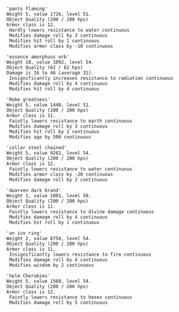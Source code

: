     'pants flaming'
    Weight 5, value 1716, level 51.
    Object Quality (200 / 200 hps)
    Armor class is 12.
     Hardly lowers resistance to water continuous
     Modifies damage roll by 3 continuous
     Modifies hit roll by 1 continuous
     Modifies armor class by -10 continuous

    'essence amorphous orb'
    Weight 18, value 1092, level 54.
    Object Quality (62 / 62 hps)
    Damage is 16 to 46 (average 31).
     Insignificantly increases resistance to radiation continuous
     Modifies damage roll by 4 continuous
     Modifies hit roll by 4 continuous

    'Robe greatness'
    Weight 5, value 1440, level 51.
    Object Quality (200 / 200 hps)
    Armor class is 11.
     Faintly lowers resistance to earth continuous
     Modifies damage roll by 3 continuous
     Modifies hit roll by 2 continuous
     Modifies age by 500 continuous

    'collar steel chained'
    Weight 5, value 9282, level 54.
    Object Quality (200 / 200 hps)
    Armor class is 12.
     Faintly lowers resistance to water continuous
     Modifies armor class by -20 continuous
     Modifies damage roll by 2 continuous

    'dwarven dark brand'
    Weight 1, value 1001, level 50.
    Object Quality (200 / 200 hps)
    Armor class is 11.
     Faintly lowers resistance to divine damage continuous
     Modifies damage roll by 4 continuous
     Modifies hit roll by 1 continuous

    'an ice ring'
    Weight 2, value 8750, level 54.
    Object Quality (200 / 200 hps)
    Armor class is 11.
     Insignificantly lowers resistance to fire continuous
     Modifies damage roll by 4 continuous
     Modifies wisdom by 2 continuous

    'helm Cherubims'
    Weight 5, value 1560, level 54.
    Object Quality (200 / 200 hps)
    Armor class is 12.
     Faintly lowers resistance to hexes continuous
     Modifies damage roll by 5 continuous
